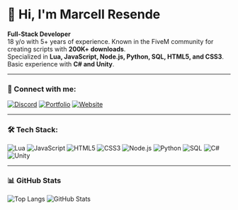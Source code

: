 # 👋 Hi, I'm Marcell Resende

**Full-Stack Developer**  
18 y/o with 5+ years of experience. Known in the FiveM community for creating scripts with **200K+ downloads**.  
Specialized in **Lua, JavaScript, Node.js, Python, SQL, HTML5, and CSS3**.  
Basic experience with **C# and Unity**.

---

### 🔗 Connect with me:

[![Discord](https://img.shields.io/badge/Join%20my%20Discord-7289DA?style=for-the-badge&logo=discord&logoColor=white)](https://discord.gg/pskfp8WE9P)
[![Portfolio](https://img.shields.io/badge/View%20Portfolio-FF5722?style=for-the-badge&logo=google-chrome&logoColor=white)](https://portfolio.arcshop.com.br/)
[![Website](https://img.shields.io/badge/Visit%20Website-00BCD4?style=for-the-badge&logo=internet-explorer&logoColor=white)](https://arcshop.com.br/)

---

### 🛠️ Tech Stack:

![Lua](https://img.shields.io/badge/Lua-2C2D72?style=for-the-badge&logo=lua&logoColor=white)
![JavaScript](https://img.shields.io/badge/JavaScript-F7DF1E?style=for-the-badge&logo=javascript&logoColor=black)
![HTML5](https://img.shields.io/badge/HTML5-E34F26?style=for-the-badge&logo=html5&logoColor=white)
![CSS3](https://img.shields.io/badge/CSS3-1572B6?style=for-the-badge&logo=css3&logoColor=white)
![Node.js](https://img.shields.io/badge/Node.js-339933?style=for-the-badge&logo=node.js&logoColor=white)
![Python](https://img.shields.io/badge/Python-3776AB?style=for-the-badge&logo=python&logoColor=white)
![SQL](https://img.shields.io/badge/SQL-4479A1?style=for-the-badge&logo=mysql&logoColor=white)
![C#](https://img.shields.io/badge/C%23-239120?style=for-the-badge&logo=c-sharp&logoColor=white)
![Unity](https://img.shields.io/badge/Unity-000000?style=for-the-badge&logo=unity&logoColor=white)

---

### 📊 GitHub Stats

![Top Langs](https://github-readme-stats.vercel.app/api/top-langs/?username=MarcellResende&layout=compact&theme=tokyonight)
![GitHub Stats](https://github-readme-stats.vercel.app/api?username=MarcellResende&show_icons=true&theme=tokyonight)

